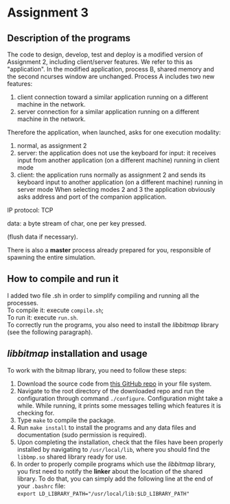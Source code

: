 # Assignment 3

## Description of the programs
The code to design, develop, test and deploy is a modified version of Assignment 2, including client/server features. We refer to this as "application". In the modified application, process B, shared memory and the second ncurses window are unchanged. Process A includes two new features:
1. client connection toward a similar application running on a different machine in the network.
2. server connection for a similar application running on a different machine in the network.

Therefore the application, when launched, asks for one execution modality:
1. normal, as assignment 2
2. server: the application does not use the keyboard for input: it receives input from another application (on a different machine) running in client mode
3. client: the application runs normally as assignment 2 and sends its keyboard input to another application (on a different machine) running in server mode
When selecting modes 2 and 3 the application obviously asks address and port of the companion application.

IP protocol: TCP

data: a byte stream of char, one per key pressed.

(flush data if necessary).

There is also a **master** process already prepared for you, responsible of spawning the entire simulation.

## How to compile and run it
I added two file .sh in order to simplify compiling and running all the processes.  
To compile it: execute ```compile.sh```;  
To run it: execute ```run.sh```.  
To correctly run the programs, you also need to install the *libbitmap* library (see the following paragraph).

## *libbitmap* installation and usage
To work with the bitmap library, you need to follow these steps:
1. Download the source code from [this GitHub repo](https://github.com/draekko/libbitmap.git) in your file system.
2. Navigate to the root directory of the downloaded repo and run the configuration through command ```./configure```. Configuration might take a while.  While running, it prints some messages telling which features it is checking for.
3. Type ```make``` to compile the package.
4. Run ```make install``` to install the programs and any data files and documentation (sudo permission is required).
5. Upon completing the installation, check that the files have been properly installed by navigating to ```/usr/local/lib```, where you should find the ```libbmp.so``` shared library ready for use.
6. In order to properly compile programs which use the *libbitmap* library, you first need to notify the **linker** about the location of the shared library. To do that, you can simply add the following line at the end of your ```.bashrc``` file:      
```export LD_LIBRARY_PATH="/usr/local/lib:$LD_LIBRARY_PATH"```
